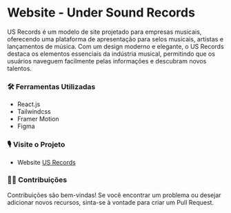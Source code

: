 # Website - Under Sound Records

US Records é um modelo de site projetado para empresas musicais, oferecendo uma plataforma de apresentação para selos musicais, artistas e lançamentos de música. Com um design moderno e elegante, o US Records destaca os elementos essenciais da indústria musical, permitindo que os usuários naveguem facilmente pelas informações e descubram novos talentos.

### 🛠 Ferramentas Utilizadas

- React.js
- Tailwindcss
- Framer Motion
- Figma

### 🎙 Visite o Projeto

- Website [US Records](https://devjohncode.vercel.app/)

### 🤝🏻 Contribuições

Contribuições são bem-vindas! Se você encontrar um problema ou desejar adicionar novos recursos, sinta-se à vontade para criar um Pull Request.
